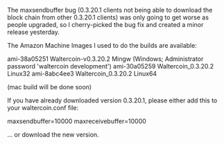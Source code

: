 The maxsendbuffer bug (0.3.20.1 clients not being able to download the block chain from other 0.3.20.1 clients) was only going to get
worse as people upgraded, so I cherry-picked the bug fix and created a minor release yesterday.

The Amazon Machine Images I used to do the builds are available:

  ami-38a05251   Waltercoin-v0.3.20.2 Mingw    (Windows; Administrator password 'waltercoin development')
  ami-30a05259   Waltercoin_0.3.20.2 Linux32
  ami-8abc4ee3   Waltercoin_0.3.20.2 Linux64

(mac build will be done soon)

If you have already downloaded version 0.3.20.1, please either add this to your waltercoin.conf file:

  maxsendbuffer=10000
  maxreceivebuffer=10000

... or download the new version.
